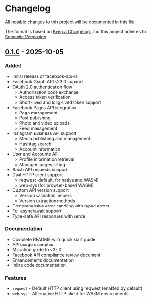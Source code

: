 # Changelog

All notable changes to this project will be documented in this file.

The format is based on [Keep a Changelog](https://keepachangelog.com/en/1.0.0/),
and this project adheres to [Semantic Versioning](https://semver.org/spec/v2.0.0.html).

## [0.1.0] - 2025-10-05

### Added

- Initial release of facebook-api-rs
- Facebook Graph API v23.0 support
- OAuth 2.0 authentication flow
  - Authorization code exchange
  - Access token verification
  - Short-lived and long-lived token support
- Facebook Pages API integration
  - Page management
  - Post publishing
  - Photo and video uploads
  - Feed management
- Instagram Business API support
  - Media publishing and management
  - Hashtag search
  - Account information
- User and Accounts API
  - Profile information retrieval
  - Managed pages listing
- Batch API requests support
- Dual HTTP client support
  - reqwest (default, for native and WASM)
  - web-sys (for browser-based WASM)
- Custom API version support
  - Version validation helpers
  - Version extraction methods
- Comprehensive error handling with typed errors
- Full async/await support
- Type-safe API responses with serde

### Documentation

- Complete README with quick start guide
- API usage examples
- Migration guide to v23.0
- Facebook API compliance review document
- Enhancements documentation
- Inline code documentation

### Features

- `reqwest` - Default HTTP client using reqwest (enabled by default)
- `web-sys` - Alternative HTTP client for WASM environments

[0.1.0]: https://github.com/osain-az/facebook-api-rs/releases/tag/v0.1.0
